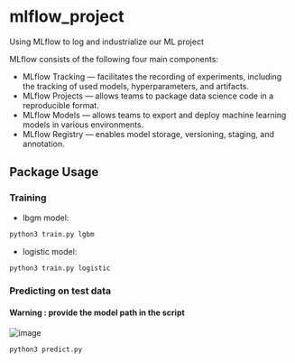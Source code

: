 # mlflow_project

Using MLflow to log and industrialize our ML project

MLflow consists of the following four main components:

- MLflow Tracking — facilitates the recording of experiments, including the tracking of used models, hyperparameters, and artifacts.
- MLflow Projects — allows teams to package data science code in a reproducible format.
- MLflow Models — allows teams to export and deploy machine learning models in various environments.
- MLflow Registry — enables model storage, versioning, staging, and annotation.

## Package Usage

### Training 

* lbgm model: 
```bash
python3 train.py lgbm
```
* logistic model: 
```bash
python3 train.py logistic
```

### Predicting on test data

#### Warning : provide the model path in the script

![image](https://user-images.githubusercontent.com/57401552/209138374-4ed4009c-23a9-47dc-9a87-9c6bb4edef77.png)

```bash
python3 predict.py
```
